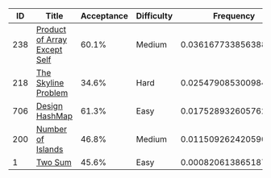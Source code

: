 |ID|Title|Acceptance|Difficulty|Frequency|
|----|-----|----|---|---|
|238|[Product of Array Except Self]( https://leetcode.com/problems/product-of-array-except-self)|60.1%|Medium|0.03616773385638842|
|218|[The Skyline Problem]( https://leetcode.com/problems/the-skyline-problem)|34.6%|Hard|0.025479085300984906|
|706|[Design HashMap]( https://leetcode.com/problems/design-hashmap)|61.3%|Easy|0.01752893260576219|
|200|[Number of Islands]( https://leetcode.com/problems/number-of-islands)|46.8%|Medium|0.011509262420590827|
|1|[Two Sum]( https://leetcode.com/problems/two-sum)|45.6%|Easy|0.0008206138651873125|
